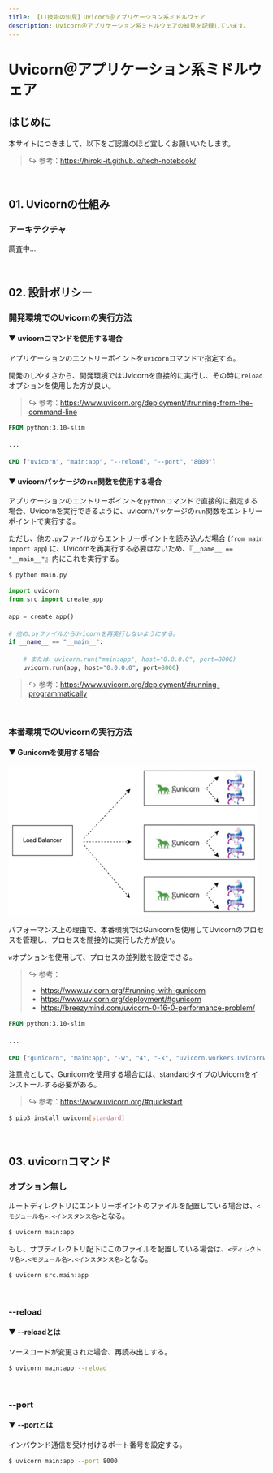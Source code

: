 ```yaml
---
title: 【IT技術の知見】Uvicorn＠アプリケーション系ミドルウェア
description: Uvicorn＠アプリケーション系ミドルウェアの知見を記録しています。
---
```


# Uvicorn＠アプリケーション系ミドルウェア

## はじめに

本サイトにつきまして、以下をご認識のほど宜しくお願いいたします。

> ↪️ 参考：https://hiroki-it.github.io/tech-notebook/

<br>

## 01. Uvicornの仕組み

### アーキテクチャ

調査中...

<br>

## 02. 設計ポリシー

### 開発環境でのUvicornの実行方法

#### ▼ uvicornコマンドを使用する場合

アプリケーションのエントリーポイントを`uvicorn`コマンドで指定する。

開発のしやすさから、開発環境ではUvicornを直接的に実行し、その時に`reload`オプションを使用した方が良い。

> ↪️ 参考：https://www.uvicorn.org/deployment/#running-from-the-command-line

```dockerfile
FROM python:3.10-slim

...

CMD ["uvicorn", "main:app", "--reload", "--port", "8000"]
```

#### ▼ uvicornパッケージの`run`関数を使用する場合

アプリケーションのエントリーポイントを`python`コマンドで直接的に指定する場合、Uvicornを実行できるように、uvicornパッケージの`run`関数をエントリーポイントで実行する。

ただし、他の`.py`ファイルからエントリーポイントを読み込んだ場合 (`from main import app`) に、Uvicornを再実行する必要はないため、『`__name__ == "__main__"`』内にこれを実行する。

```bash
$ python main.py
```

```python
import uvicorn
from src import create_app

app = create_app()

# 他の.pyファイルからUvicornを再実行しないようにする。
if __name__ == "__main__":

    # または、uvicorn.run("main:app", host="0.0.0.0", port=8000)
    uvicorn.run(app, host="0.0.0.0", port=8000)
```

> ↪️ 参考：https://www.uvicorn.org/deployment/#running-programmatically

<br>

### 本番環境でのUvicornの実行方法

#### ▼ Gunicornを使用する場合

![uvicorn_with-gunicorn](https://raw.githubusercontent.com/hiroki-it/tech-notebook-images/master/images/uvicorn_with-gunicorn.png)

パフォーマンス上の理由で、本番環境ではGunicornを使用してUvicornのプロセスを管理し、プロセスを間接的に実行した方が良い。

`w`オプションを使用して、プロセスの並列数を設定できる。

> ↪️ 参考：
>
> - https://www.uvicorn.org/#running-with-gunicorn
> - https://www.uvicorn.org/deployment/#gunicorn
> - https://breezymind.com/uvicorn-0-16-0-performance-problem/

```dockerfile
FROM python:3.10-slim

...

CMD ["gunicorn", "main:app", "-w", "4", "-k", "uvicorn.workers.UvicornWorker", "--bind", "0.0.0.0:8000" ]
```

注意点として、Gunicornを使用する場合には、standardタイプのUvicornをインストールする必要がある。

> ↪️ 参考：https://www.uvicorn.org/#quickstart

```bash
$ pip3 install uvicorn[standard]
```

<br>

## 03. uvicornコマンド

### オプション無し

ルートディレクトリにエントリーポイントのファイルを配置している場合は、`<モジュール名>.<インスタンス名>`となる。

```bash
$ uvicorn main:app
```

もし、サブディレクトリ配下にこのファイルを配置している場合は、`<ディレクトリ名>.<モジュール名>.<インスタンス名>`となる。

```bash
$ uvicorn src.main:app
```

<br>

### --reload

#### ▼ --reloadとは

ソースコードが変更された場合、再読み出しする。

```bash
$ uvicorn main:app --reload
```

<br>

### --port

#### ▼ --portとは

インバウンド通信を受け付けるポート番号を設定する。

```bash
$ uvicorn main:app --port 8000
```

<br>
